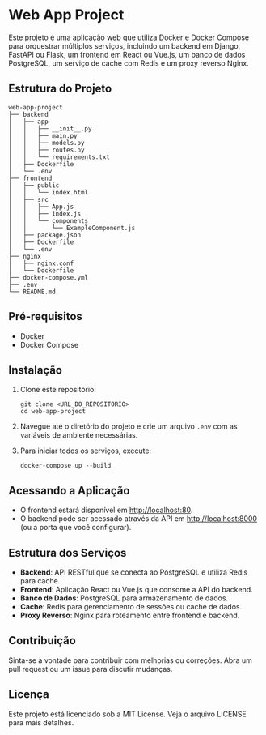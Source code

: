 # Web App Project

Este projeto é uma aplicação web que utiliza Docker e Docker Compose para orquestrar múltiplos serviços, incluindo um backend em Django, FastAPI ou Flask, um frontend em React ou Vue.js, um banco de dados PostgreSQL, um serviço de cache com Redis e um proxy reverso Nginx.

## Estrutura do Projeto

```
web-app-project
├── backend
│   ├── app
│   │   ├── __init__.py
│   │   ├── main.py
│   │   ├── models.py
│   │   ├── routes.py
│   │   └── requirements.txt
│   ├── Dockerfile
│   └── .env
├── frontend
│   ├── public
│   │   └── index.html
│   ├── src
│   │   ├── App.js
│   │   ├── index.js
│   │   └── components
│   │       └── ExampleComponent.js
│   ├── package.json
│   ├── Dockerfile
│   └── .env
├── nginx
│   ├── nginx.conf
│   └── Dockerfile
├── docker-compose.yml
├── .env
└── README.md
```

## Pré-requisitos

- Docker
- Docker Compose

## Instalação

1. Clone este repositório:
   ```
   git clone <URL_DO_REPOSITORIO>
   cd web-app-project
   ```

2. Navegue até o diretório do projeto e crie um arquivo `.env` com as variáveis de ambiente necessárias.

3. Para iniciar todos os serviços, execute:
   ```
   docker-compose up --build
   ```

## Acessando a Aplicação

- O frontend estará disponível em [http://localhost:80](http://localhost:80).
- O backend pode ser acessado através da API em [http://localhost:8000](http://localhost:8000) (ou a porta que você configurar).

## Estrutura dos Serviços

- **Backend**: API RESTful que se conecta ao PostgreSQL e utiliza Redis para cache.
- **Frontend**: Aplicação React ou Vue.js que consome a API do backend.
- **Banco de Dados**: PostgreSQL para armazenamento de dados.
- **Cache**: Redis para gerenciamento de sessões ou cache de dados.
- **Proxy Reverso**: Nginx para roteamento entre frontend e backend.

## Contribuição

Sinta-se à vontade para contribuir com melhorias ou correções. Abra um pull request ou um issue para discutir mudanças.

## Licença

Este projeto está licenciado sob a MIT License. Veja o arquivo LICENSE para mais detalhes.